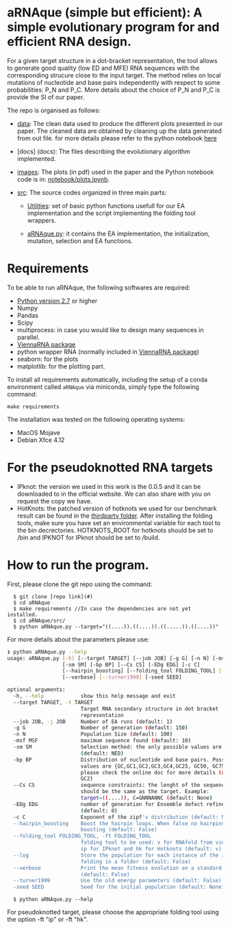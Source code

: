 # aRNAque (simple but efficient): A simple evolutionary program for and efficient RNA design.
<!--(@Author: [Nono Saha Cyrille Merleau](#) and [Matteo Smerlak](#) )-->

For a given target structure in a dot-bracket representation, the tool allows to generate good quality (low ED and MFE) RNA sequences with the corresponding strucure close to the input target. The method relies on local mutations of nucleotide and base pairs independently with respect to some probabilities: P_N and P_C. More details about the choice of P_N and P_C is provide the SI of our paper.

The repo is organised as follows:
- [data](data/): The clean data used to produce the different plots presented in our paper.  The cleaned data are obtained by cleaning up the data generated from out file. for more details please refer to the python notebook [here](notebook/clean_data.ipynb)
- [docs] (docs): The files describing the evolutionary algorithm implemented.
- [images](images/): The plots (in pdf) used in the paper and the Python notebook code is in: [notebook/plots.ipynb](notebook/plots.ipynb).
- [src](src/): The source codes organized in three main parts:

    - [Utilities](src/utilities/): set of basic python functions usefull for our EA implementation and the script implementing the folding tool wrappers.
    
    - [aRNAque.py](src/aRNAque.py): it contains the EA implementation, the initialization, mutation, selection and EA functions.

# Requirements
To be able to run aRNAque, the following softwares are required:

- [Python version 2.7](https://docs.anaconda.com/anaconda/user-guide/tasks/switch-environment/) or higher
- Numpy
- Pandas
- Scipy
- multiprocess: in case you would like to design many sequences in parallel.
- [ViennaRNA package](https://anaconda.org/bioconda/viennarna)
- python wrapper RNA (normally included in [ViennaRNA package](https://anaconda.org/bioconda/viennarna))
- seaborn: for the plots
- matplotlib: for the plotting part.

To install all requirements automatically, including the setup of a conda environment called `aRNAque` via miniconda, simply type the following command:

```
make requirements
```

The installation was tested on the following operating systems:

* MacOS Mojave
* Debian Xfce 4.12

# For the pseudoknotted RNA targets
  - IPknot: the version we used in this work is the 0.0.5 and it can be downloaded to in the official website. We can also share with you on request the copy we have. 
  - HotKnots: the patched version of hotknots we used for our benchmark result can be found in the [thirdparty folder](thirdparty/Hotknots_v2.0_patched.zip). 
After installing the folding tools, make sure you have set an environmental variable for each tool to the bin decrectories. HOTKNOTS_ROOT for hotknots should be set to <path to hotknots>/bin  and IPKNOT for IPknot should be set to <path to the ipknot>/build.

# How to run the program.
First, please clone the git repo using the command:

      $ git clone [repo link](#)
      $ cd aRNAque
      $ make requirements //In case the dependencies are not yet installed.  
      $ cd aRNAque/src/
      $ python aRNAque.py --target="((....)).((....)).((.....)).((....))"

For more details about the parameters please use:
```bash
❯ python aRNAque.py --help
usage: aRNAque.py [-h] [--target TARGET] [--job JOB] [-g G] [-n N] [-msf MSF]
                  [-sm SM] [-bp BP] [--Cs CS] [-EDg EDG] [-c C]
                  [--hairpin_boosting] [--folding_tool FOLDING_TOOL] [--log]
                  [--verbose] [--turner1999] [-seed SEED]

optional arguments:
  -h, --help            show this help message and exit
  --target TARGET, -t TARGET
                        Target RNA secondary structure in dot bracket
                        representation
  --job JOB, -j JOB     Number of EA runs (default: 1)
  -g G                  Number of generation (default: 150)
  -n N                  Population Size (default: 100)
  -msf MSF              maximum sequence found (default: 10)
  -sm SM                Selection method: the only possible values are {F,NED}
                        (default: NED)
  -bp BP                Distribution of nucleotide and base pairs. Possible
                        values are {GC,GC1,GC2,GC3,GC4,GC25, GC50, GC75,ALL},
                        please check the online doc for more details (default:
                        GC2)
  --Cs CS               sequence constraints: the lenght of the sequence
                        should be the same as the target. Example:
                        target=((....)), C=GNNNANNC (default: None)
  -EDg EDG              number of generation for Ensemble defect refinement
                        (default: 0)
  -c C                  Exponent of the zipf's distribution (default: None)
  --hairpin_boosting    Boost the hairpin loops. When false no hairpins
                        boosting (default: False)
  --folding_tool FOLDING_TOOL, -ft FOLDING_TOOL
                        folding tool to be used: v for RNAfold from viennarna,
                        ip for IPknot and hk for Hotknots (default: v)
  --log                 Store the population for each instance of the inverse
                        folding in a folder (default: False)
  --verbose             Print the mean fitness evolution on a standard output
                        (default: False)
  --turner1999          Use the old energy parameters (default: False)
  -seed SEED            Seed for the initial population (default: None)
```
      $ python aRNAque.py --help

For pseudoknotted target, please choose the appropriate folding tool using the option -ft "ip" or -ft "hk".
